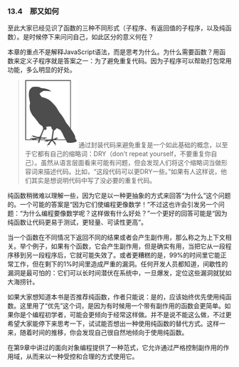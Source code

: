 ### 13.4　那又如何

至此大家已经见识了函数的三种不同形式（子程序、有返回值的子程序，以及纯函数）。是时候停下来问问自己，如此区分的意义何在？

本章的重点不是解释JavaScript语法，而是思考为什么。为什么需要函数？用函数来定义子程序就是答案之一：为了避免重复代码。因为子程序可以帮助打包常用功能，多么明显的好处。

> <img class="my_markdown" src="../images/2.png" style="width:116px;  height: 151px; " width="10%"/>
> 通过封装代码来避免重复是一个如此基础的概念，以至于它都有自己的缩略词：DRY（don’t repeat yourself，不要重复你自己）。虽然从语言层面看来可能有问题，但会发现人们将这个缩略词当做形容词来描述代码。比如，“这段代码可以更DRY一些。”如果有人这样说，他们其实是想说明代码中写了没必要的重复代码。

纯函数稍微难以理解一些，因为它是以一种更抽象的方式来回答“为什么”这个问题的。一个可能的答案是“因为它们使编程更像数学！”不过这也许会引发另一个问题：“为什么编程要像数学呢？这样做有什么好处？”一个更好的回答可能是“因为纯函数让代码更易于测试，更轻量、可读性更高”。

当一个函数在不同情况下返回不同的结果或者会产生副作用，那么称之为上下文相关。举个例子，如果有个函数，它会产生副作用，但是确实有用，当把它从一段程序移到另一段程序后，它就可能失效了。或者更糟糕的是，99%的时间里它能正常工作，但在剩下的1%时间里造成严重的漏洞。任何开发人员都知道，间歇性的漏洞是最可怕的：它们可以长时间潜伏在系统中，一旦爆发，定位这些漏洞就犹如大海捞针。

如果大家想知道本书是否推荐纯函数，作者只能说：是的，应该始终优先使用纯函数。这里用了“优先”这个词，是因为有时候用一个带有副作用的函数会更简单。如果你是个编程初学者，可能会更倾向于经常这样做。并不是说不能这么做，不过更希望大家能停下来思考一下，试试能否想出一种使用纯函数的替代方式。这样一来，随着时间的推移，你会发现自己很自然地倾向于使用纯函数。

在第9章中讲过的面向对象编程提供了一种范式，它允许通过严格控制副作用的作用域，从而来以一种受控和合理的方式使用它。

